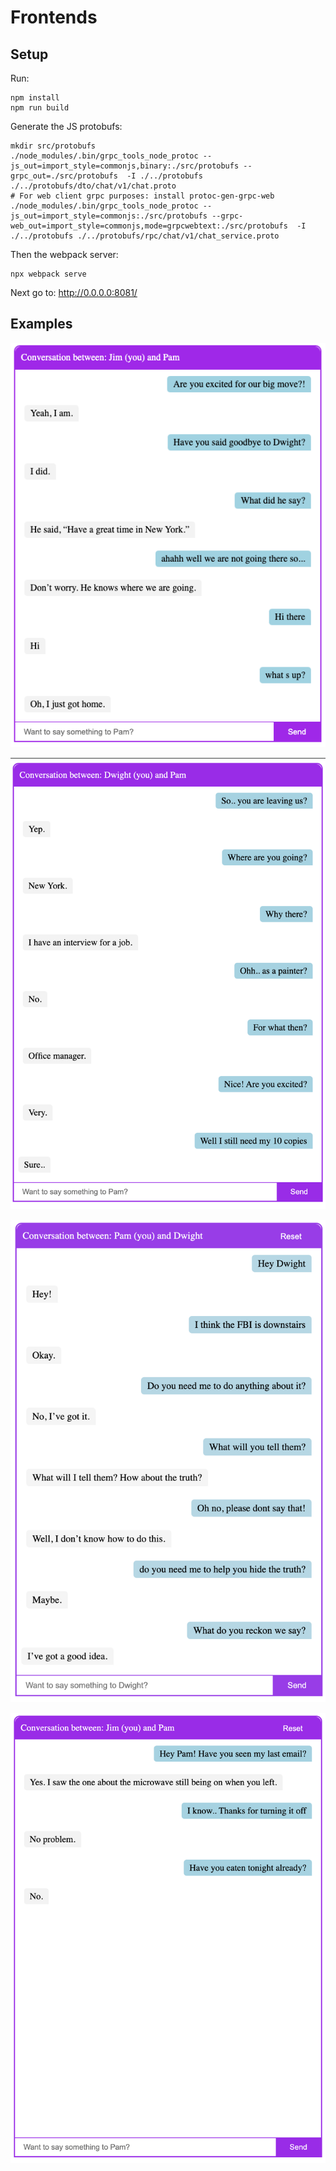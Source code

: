 # Frontends

## Setup
Run:

```shell
npm install
npm run build
```

Generate the JS protobufs:
```shell
mkdir src/protobufs
./node_modules/.bin/grpc_tools_node_protoc --js_out=import_style=commonjs,binary:./src/protobufs --grpc_out=./src/protobufs  -I ./../protobufs ./../protobufs/dto/chat/v1/chat.proto
# For web client grpc purposes: install protoc-gen-grpc-web
./node_modules/.bin/grpc_tools_node_protoc --js_out=import_style=commonjs:./src/protobufs --grpc-web_out=import_style=commonjs,mode=grpcwebtext:./src/protobufs  -I ./../protobufs ./../protobufs/rpc/chat/v1/chat_service.proto
```

Then the webpack server:
```shell
npx webpack serve
```

Next go to: http://0.0.0.0:8081/

## Examples
![pam_and_jim_0.png](..%2Fmedia%2Fpam_and_jim_0.png)

![dwight_and_pam.png](..%2Fmedia%2Fdwight_and_pam.png)

![dwight_and_pam_1.png](..%2Fmedia%2Fdwight_and_pam_1.png)

![pam_and_jim_1.png](..%2Fmedia%2Fpam_and_jim_1.png)
